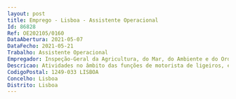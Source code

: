```yaml
--- 
layout: post
title: Emprego - Lisboa - Assistente Operacional
Id: 86828
Ref: OE202105/0160
DataAbertura: 2021-05-07
DataFecho: 2021-05-21
Trabalho: Assistente Operacional
Empregador: Inspeção-Geral da Agricultura, do Mar, do Ambiente e do Ordenamento do Território
Descricao: Atividades no âmbito das funções de motorista de ligeiros, enquadradas no conteúdo funcional correspondente à carreira e categoria de Assistente Operacional.
CodigoPostal: 1249-033 LISBOA
Concelho: Lisboa
Distrito: Lisboa
--- 
```

